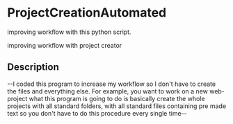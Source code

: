 # ProjectCreationAutomated
improving workflow with this python script.

improving workflow with project creator

## Description
--I coded this program to increase my workflow so I don't have to create the files and everything else. 
For example, you want to work on a new web-project what this program is going to do is basically create the whole projects with all standard folders, 
with all standard files containing pre made text so you don't have to do this procedure every single time--
